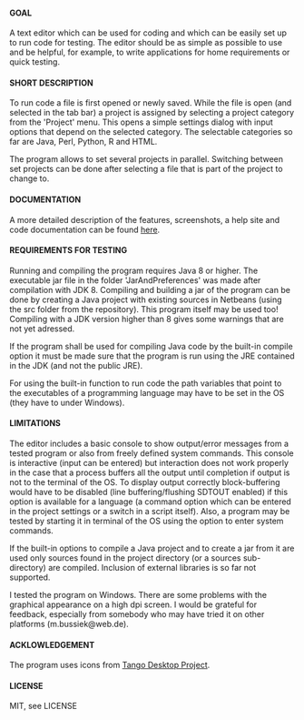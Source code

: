 <h4>GOAL</h4>
<p>
A text editor which can be used for coding and which can be easily set up to run code for
testing. The editor should be as simple as possible to use and be helpful, for example, to
write applications for home requirements or quick testing.
<br>
<h4>SHORT DESCRIPTION</h4>
<p>
To run code a file is first opened or newly saved. While the file is open (and selected in
the tab bar) a project is assigned by selecting a project category from the 'Project' menu.
This opens a simple settings dialog with input options that depend on the selected category.
The selectable categories so far are Java, Perl, Python, R and HTML.
<p>
The program allows to set several projects in parallel. Switching between set projects can be
done after selecting a file that is part of the project to change to.
<br>
<h4>DOCUMENTATION</h4>
<p>
A more detailed description of the features, screenshots, a help site and code documentation
can be found <a href="https://eadgyth.github.io/Programming-Editor/">here</a>.
<br>
<h4>REQUIREMENTS FOR TESTING</h4>
<p>
Running and compiling the program requires Java 8 or higher. The executable jar file in the
folder 'JarAndPreferences' was made after compilation with JDK 8. Compiling and building a
jar of the program can be done by creating a Java project with existing sources in Netbeans
(using the src folder from the repository). This program itself may be used too! Compiling with
a JDK version higher than 8 gives some warnings that are not yet adressed.
<p>
If the program shall be used for compiling Java code by the built-in compile option it must be
made sure that the program is run using the JRE contained in the JDK (and not the public JRE).
<p>
For using the built-in function to run code the path variables that point to the executables
of a programming language may have to be set in the OS (they have to under Windows).
<br>
<h4>LIMITATIONS</h4>
<p>
The editor includes a basic console to show output/error messages from a tested program
or also from freely defined system commands. This console is interactive (input can be
entered) but interaction does not work properly in the case that a process buffers all
the output until completion if output is not to the terminal of the OS. To display output
correctly block-buffering would have to be disabled (line buffering/flushing SDTOUT enabled)
if this option is available for a language (a command option which can be entered in the project
settings or a switch in a script itself). Also, a program may be tested by starting it in
terminal of the OS using the option to enter system commands.
<p>
If the built-in options to compile a Java project and to create a jar from it are used only
sources found in the project directory (or a sources sub-directory) are compiled. Inclusion of
external libraries is so far not supported.
<p>
I tested the program on Windows. There are some problems with the graphical appearance
on a high dpi screen. I would be grateful for feedback, especially from somebody who may
have tried it on other platforms (m.bussiek@web.de).
<br>
<h4>ACKLOWLEDGEMENT</h4>
<p>
The program uses icons from
<a href="https://github.com/Distrotech/tango-icon-theme">Tango Desktop Project</a>.
<br>
<h4>LICENSE</h4>
<p>
MIT, see LICENSE<br>
